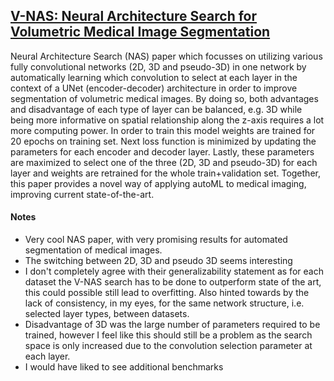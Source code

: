 ## [V-NAS: Neural Architecture Search for Volumetric Medical Image Segmentation](https://arxiv.org/abs/1906.02817)

Neural Architecture Search (NAS) paper which focusses on utilizing various fully convolutional networks (2D, 3D and pseudo-3D) in one network by automatically learning which convolution to select at each layer in the context of a UNet (encoder-decoder) architecture in order to improve segmentation of volumetric medical images. By doing so, both advantages and disadvantage of each type of layer can be balanced, e.g. 3D while being more informative on spatial relationship along the z-axis requires a lot more computing power. In order to train this model weights are trained for 20 epochs on training set. Next loss function is minimized by updating the parameters for each encoder and decoder layer. Lastly, these parameters are maximized to select one of the three (2D, 3D and pseudo-3D) for each layer and weights are retrained for the whole train+validation set. Together, this paper provides a novel way of applying autoML to medical imaging, improving current state-of-the-art.

#### Notes

- Very cool NAS paper, with very promising results for automated segmentation of medical images.
- The switching between 2D, 3D and pseudo 3D seems interesting
- I don't completely agree with their generalizability statement as for each dataset the V-NAS search has to be done to outperform state of the art, this could possible still lead to overfitting. Also hinted towards by the lack of consistency, in my eyes, for the same network structure, i.e. selected layer types, between datasets.
- Disadvantage of 3D was the large number of parameters required to be trained, however I feel like this should still be a problem as the search space is only increased due to the convolution selection parameter at each layer.
- I would have liked to see additional benchmarks